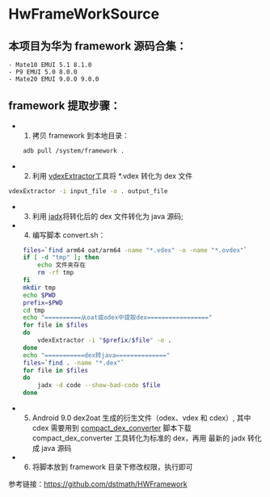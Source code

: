 # HwFrameWorkSource
## 本项目为华为 framework 源码合集：
    - Mate10 EMUI 5.1 8.1.0
    - P9 EMUI 5.0 8.0.0
    - Mate20 EMUI 9.0.0 9.0.0

## framework 提取步骤：

* 1. 拷贝 framework 到本地目录：

```bash
    adb pull /system/framework .
```

* 2. 利用 [vdexExtractor](https://github.com/anestisb/vdexExtractor)工具将 *.vdex 转化为 dex 文件

```bash
vdexExtractor -i input_file -o . output_file
```

* 3. 利用 [jadx](https://github.com/skylot/jadx)将转化后的 dex 文件转化为 java 源码;

* 4. 编写脚本 convert.sh：

```bash
    files=`find arm64 oat/arm64 -name "*.vdex" -o -name "*.ovdex"`
    if [ -d "tmp" ]; then
        echo 文件夹存在
        rm -rf tmp
    fi
    mkdir tmp
    echo $PWD
    prefix=$PWD
    cd tmp
    echo "==========从oat或odex中提取dex================="
    for file in $files
    do
        vdexExtractor -i "$prefix/$file" -o .
    done
    echo "===========dex转java=============="
    files=`find . -name "*.dex"`
    for file in $files
    do
        jadx -d code --show-bad-code $file
    done
```
* 5. Android 9.0 dex2oat 生成的衍生文件（odex、vdex 和 cdex）, 其中 cdex 需要用到 [compact_dex_converter](https://github.com/anestisb/vdexExtractor/blob/master/tools/deodex/run.sh) 脚本下载 compact_dex_converter 工具转化为标准的 dex，再用 最新的 jadx 转化成 java 源码  

* 6. 将脚本放到 framework 目录下修改权限，执行即可

参考链接：<https://github.com/dstmath/HWFramework>